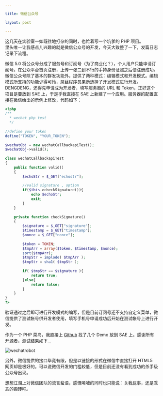 ```yaml
---

title: 微信公众号

layout: post

---
```

这几天在实验室一如既往地打杂的同时，也忙着写一个坑爹的 PHP 项目。  
里头唯一让我感点儿兴趣的就是微信公众号的开发，今天大致整了一下，发篇日志记录下流程。

微信 5.0 将公众号分成了服务号和订阅号（为了商业化？），个人用户只能申请订阅号。在公众平台首页注册，上传一张二到不行的手持身份证照之后便注册成功。
微信公众号除了基本的群发功能外，提供了两种模式：编辑模式和开发模式。编辑模式所支持的功能少得可怜，屌丝程序员果断选择了开发模式进行开发。  
DENGDENG，还得先申请成为开发者，填写服务器的 URL 和 Token，正好这个项目是要放到 SAE 上，于是乎我直接在 SAE 上新建了一个应用。服务器的配置直接在微信给出的示例上修改，代码如下：

```php
<?php
/**
  * wechat php test
  */
  
//define your token
define("TOKEN", "YOUR_TOKEN");
 
$wechatObj = new wechatCallbackapiTest();
$wechatObj->valid();
 
class wechatCallbackapiTest
{
    public function valid()
    {
        $echoStr = $_GET["echostr"];
 
        //valid signature , option
        if($this->checkSignature()){
            echo $echoStr;
            exit;
        }
    }
 
    private function checkSignature()
    {
        $signature = $_GET["signature"];
        $timestamp = $_GET["timestamp"];
        $nonce = $_GET["nonce"];    
 
        $token = TOKEN;
        $tmpArr = array($token, $timestamp, $nonce);
        sort($tmpArr);
        $tmpStr = implode( $tmpArr );
        $tmpStr = sha1( $tmpStr );
 
        if( $tmpStr == $signature ){
            return true;
        }else{
            return false;
        }
    }
}
?>
```

验证通过之后即可进行开发模式的编写，但是目前订阅号还不支持自定义菜单，微信提供了测试帐号供开发者使用，填写手机号申请成功后开始在测试帐号上进行开发。

作为一个 PHP 菜鸟，我直接上 [Github](http://github.com/) 找了几个 Demo 放到 SAE 上。感谢所有开源者，测试结果如下...

![wechatrobot](https://dl.dropboxusercontent.com/u/36470533/Photos/wechatrobot.jpg)

另外，微信提供的接口毕竟有限，但是以链接的形式在微信中直接打开 HTML5 网页却是极好的。可以说微信开发的门槛较低，但是目前还没有看到成功的杀手级公众号出现。

想想江湖上对微信团队的流言蜚语，感慨唏嘘的同时也只能说：关我屁事，还是乖乖的搬砖吧。